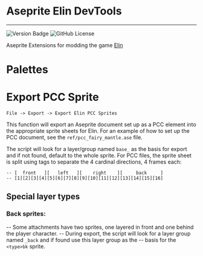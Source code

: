 # Aseprite Elin DevTools

----
![Version Badge](https://img.shields.io/badge/version-1.0.0-blue)
![GitHub License](https://img.shields.io/github/license/n15g/aseprite-elin-devtools)

Aseprite Extensions for modding the game [Elin](https://store.steampowered.com/app/2135150/Elin/)

# Palettes


# Export PCC Sprite

`File -> Export -> Export Elin PCC Sprites`

This function will export an Aseprite document set up as a PCC element into the appropriate sprite sheets for Elin.
For an example of how to set up the PCC document, see the `ref/pcc_fairy_mantle.ase` file.

The script will look for a layer/group named `base_` as the basis for export and if not found, default to the whole
sprite. For PCC files, the sprite sheet is split using tags to separate the 4 cardinal directions, 4 frames each:
```
-- [  front   ][   left   ][    right    ][     back     ]
-- [1][2][3][4][5][6][7][8][9][10][11][12][13][14][15][16]
```

## Special layer types

### Back sprites:
-- Some attachments have two sprites, one layered in front and one behind the player character.
-- During export, the script will look for a layer group named `_back` and if found use this layer group as the
-- basis for the `<type>bk` sprite.
```

